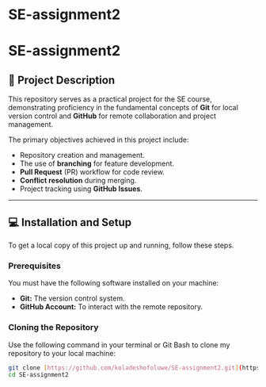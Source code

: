 # SE-assignment2

# SE-assignment2

## 📜 Project Description

This repository serves as a practical project for the SE course, demonstrating proficiency in the fundamental concepts of **Git** for local version control and **GitHub** for remote collaboration and project management.

The primary objectives achieved in this project include:
* Repository creation and management.
* The use of **branching** for feature development.
* **Pull Request** (PR) workflow for code review.
* **Conflict resolution** during merging.
* Project tracking using **GitHub Issues**.

---

## 💻 Installation and Setup

To get a local copy of this project up and running, follow these steps.

### Prerequisites

You must have the following software installed on your machine:

* **Git:** The version control system.
* **GitHub Account:** To interact with the remote repository.

### Cloning the Repository

Use the following command in your terminal or Git Bash to clone my repository to your local machine:

```bash
git clone [https://github.com/koladeshofoluwe/SE-assignment2.git](https://github.com/koladeshofoluwe/SE-assignment2.git)
cd SE-assignment2
